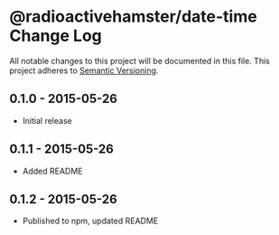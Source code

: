 # @radioactivehamster/date-time Change Log
All notable changes to this project will be documented in this file.
This project adheres to [Semantic Versioning](http://semver.org/).

## 0.1.0 - 2015-05-26
* Initial release

## 0.1.1 - 2015-05-26
* Added README

## 0.1.2 - 2015-05-26
* Published to npm, updated README
